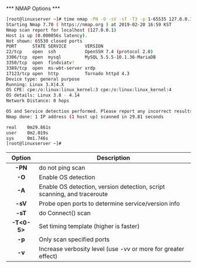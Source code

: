 *** NMAP Options ***


```bash
[root@linuxserver ~]# time nmap -PN -O -sV -sT -T3 -p 1-65535 127.0.0.1
Starting Nmap 7.70 ( https://nmap.org ) at 2019-02-20 16:59 KST
Nmap scan report for localhost (127.0.0.1)
Host is up (0.000056s latency).
Not shown: 65530 closed ports
PORT      STATE SERVICE       VERSION
22/tcp    open  ssh           OpenSSH 7.4 (protocol 2.0)
3306/tcp  open  mysql         MySQL 5.5.5-10.1.36-MariaDB
3350/tcp  open  findviatv?
3389/tcp  open  ms-wbt-server xrdp
17123/tcp open  http          Tornado httpd 4.3
Device type: general purpose
Running: Linux 3.X|4.X
OS CPE: cpe:/o:linux:linux_kernel:3 cpe:/o:linux:linux_kernel:4
OS details: Linux 3.8 - 4.14
Network Distance: 0 hops

OS and Service detection performed. Please report any incorrect results at https://nmap.org/submit/ .
Nmap done: 1 IP address (1 host up) scanned in 29.81 seconds

real    0m29.861s
user    0m2.019s
sys     0m1.746s
[root@linuxserver ~]#
```


|<center>Option</center>|<center>Description</center> |
|:--------:|:--------|
|**-PN**| do not ping scan |
|**-O** | Enable OS detection |
|**-A** |  Enable OS detection, version detection, script scanning, and traceroute |
|**-sV** | Probe open ports to determine service/version info |
|**-sT** | do Connect() scan |
|**-T<0-5>** | Set timing template (higher is faster) |
|**-p <port ranges>** | Only scan specified ports |
|**-v** | Increase verbosity level (use -vv or more for greater effect) |
